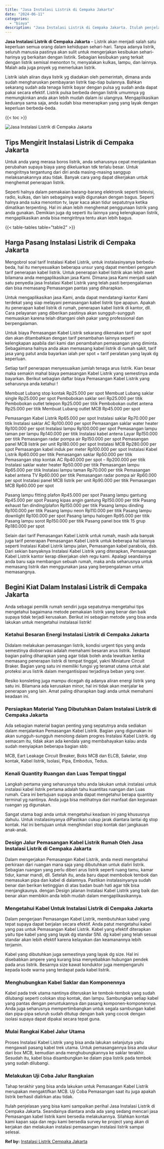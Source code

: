 ```yaml
---
title: "Jasa Instalasi Listrik di Cempaka Jakarta"
date: "2024-06-11"
categories: 
  - "biaya"
description: "Jasa Instalasi Listrik di Cempaka Jakarta. Itulah penjelasan yang bisa kami sampaikan perihal Jasa Instalasi Listrik di Cempaka Jakarta. Seandainya diantara..."
---
```


**Jasa Instalasi Listrik di Cempaka Jakarta** – Listrik akan menjadi salah satu keperluan semua orang dalam kehidupan sehari-hari. Tanpa adanya listrik, seluruh manusia pastinya akan sulit untuk mengerjakan kesibukan sehari-harinya yg berkaitan dengan listirik. Sebagian kesibukan yang terkait dengan listrik semisal menonton tv, menyalakan kulkas, lampu, dan lainnya. Malah ada juga proyek yg memerlukan listrik.

Listrik ialah aliran daya listrik yg diadakan oleh pemerintah, dimana anda sudah mengharuskan pembayaran listrik tiap-tiap bulannya. Bahkan sekarang sudah ada tenaga listrik bayar dengan pulsa yg sudah anda dapat pakai secara efektif. Listrik pulsa berbeda dengan listrik umumnya yg memungkinkan anda akan lebih mudah dalam isi ulangnya. Mengaplikasikan keduanya sama saja, anda sudah bisa menerapkan yang yang layak dengan keperluan berbeda-beda.

{{< toc >}}

![Jasa Instalasi Listrik di Cempaka Jakarta](/images/instalasi-listrik-murah15.png)

## Tips Mengirit Instalasi Listrik di Cempaka Jakarta

Untuk anda yang merasa boros listrik, anda seharusnya cepat menjalankan perubahan supaya biaya yang dikeluarkan tdk terlalu besar. Untuk mengiritnya tergantung dari diri anda masing-masing sanggup melaksanakannya atau tidak. Banyak cara yang dapat dikerjakan untuk menghemat penerapan listrik.

Seperti halnya dalam pemakaian barang-barang elektronik seperti televisi, radio, kulkas, dan lain sebagainya wajib digunakan dengan bagus. Seperti halnya anda suka menonton tv, layar kaca akan tidur sepatutnya ketika dimatikan terpenting. Hal ini akan lebih menghemat penggunaan listrik yang anda gunakan. Demikian juga dg seperti itu lainnya yang kelengkapan listrik, mengaplikasikan anda bisa mengiritnya tentu akan lebih bagus.

{{< table-tables table="table2" >}}

## Harga Pasang Instalasi Listrik di Cempaka Jakarta

Mengobrol soal tarif Instalasi Kabel Listrik, untuk instalasinyanya berbeda-beda, hal itu menyesuaikan beberapa unsur yang dapat memberi pengaruh tarif penerapan kabel listrik. Untuk penerapan kabel listrik akan lebih awet bilamana anda mengaplikasikan jasa Kami. Dimana jasa Kami menjadi salah satu penyedia jasa Instalasi Kabel Listrik yang telah pasti berpengalaman dan bisa memasang Pemasangan pantas yang diharapkan.

Untuk mengaplikasikan jasa Kami, anda dapat mendatangi kantor Kami terdekat yang siap melayani pemasangan kabel listrik tipe apapun. Apakah itu penerapan kabel listrik di rumah, penerapan kabel listrik di kantor, dll. Cara pelayanan yang diberikan pastinya akan sungguh-sungguh memuaskan karena telah ditangani oleh pakar yang professional dan berpengalaman.

Untuk biaya Pemasangan Kabel Listrik sekarang dikenakan tarif per spot dan akan ditambahkan dengan tarif penambahan lainnya seperti kelengkapan apabila dari kami dan penambahan pemasangan yang diminta. Sebagaimana halnya anda akan memasang kabel listrik di rumah sakit, tarif jasa yang patut anda bayarkan ialah per spot + tarif peralatan yang layak dg keperluan.

Setiap tarif penerapan menyesuaikan jumlah tenaga arus listrik. Kian besar maka semakin mahal biaya pemasangan Kabel Listrik yang semestinya anda bayarkan. Berikut sebagian daftar biaya Pemasangan Kabel Listrik yang seharusnya anda ketahui !

Membuat Lubang stop kontak Rp25.000 per spot Membuat Lubang saklar single Rp25.000 per spot Pembobokan saklar seri Rp25.000 per titik Pembobokan outlet telepon Rp25.000 per titik Pembobokan outlet antena Rp25.000 per titik Membuat Lubang outlet MCB Rp45.000 per spot

Pemasangan Kabel Listrik Rp65.000 per spot Instalasi saklar Rp70.000 per titik Instalasi saklar AC Rp100.000 per spot Pemasangan saklar water heater Rp100.000 per spot Instalasi lampu Rp100.000 per spot Pemasangan lampu taman per lampu Rp140.000 per titik Instalasi kabel antena Layar Rp150.000 per titik Pemasangan radar pompa air Rp150.000 per spot Pemasangan panel MCB listrik per unit Rp180.000 per spot Instalasi MCB Rp280.000 per spot Pemasangan kabel induk per meter Rp100.000 per spot Instalasi Kabel Listrik Rp60.000 per titik Pemasangan saklar Rp50.000 per titik Pemasangan stop kontak AC Rp40.000 per spot – Rp200.000 per titik Instalasi saklar water heater Rp50.000 per titik Pemasangan lampu Rp65.000 per titik Instalasi lampu taman Rp70.000 per titik Pemasangan kabel antena TV Rp60.000 per titik Pemasangan radar pompa air Rp60.000 per spot Instalasi panel MCB listrik per unit Rp90.000 per titik Pemasangan MCB Rp60.000 per spot

Pasang lampu fitting plafon Rp45.000 per spot Pasang lampu gantung Rp45.000 per spot Pasang kipas angin gantung Rp150.000 per titik Pasang exhaust fan dinding/plafon Rp150.000 per titik Pasang lampu dinding Rp100.000 per titik Pasang lampu neon Rp110.000 per titik Pasang lampu downlight Rp100.000 per spot Pasang lampu halogen Rp95.000 per titik Pasang lampu sorot Rp150.000 per titik Pasang panel box titik 15 grup Rp180.000 per spot

Selain dari tarif Pemasangan Kabel Listrik untuk rumah, masih ada banyak juga tarif penerapan Pemasangan Kabel Listrik untuk beberapa hal lainnya seperti Instalasi Kabel Listrik lampu jalan, Pemasangan kabel parabola, dsb. Dari sekian banyaknya Instalasi Kabel Listrik yang diterapkan, Pemasangan Kabel Listrik kantor kerap dikerjakan oleh regu kami. Apalagi seandainya anda baru saja membangun sebuah rumah, maka anda seharusnya untuk memasang listrik dan menggunakan jasa yang berpengalaman untuk memasangnya.

## Begini Kiat Dalam Instalasi Listrik di Cempaka Jakarta


Anda sebagai pemilik rumah sendiri juga sepatutnya mengetahui tips mengetahui bagaimana metode pemakaian listrik yang benar dan baik supaya tidak terjadi kerusakan. Berikut ini sebagian metode yang bisa anda lakukan untuk mengetahui instalasai listrik!

### Ketahui Besaran Energi Instalasi Listrik di Cempaka Jakarta

Didalam melakukan pemasangan listrik, kondisi urgent tips yang anda semestinya diobservasi adalah memahami besaran arus listrik. Terdapat bagian paling diharapkan yang agar tidak boleh anda lewatkan ketika memasang penerapan listrik di tempat tinggal, yakni Miniature Circuit Braker. Bagian yang satu ini memiliki fungsi yg teramat utama untuk alat proteksi arus listrik dalam mengantisipasi terjadinya beban yang over.

Resiko konsleting juga mampu dicegah dg adanya aliran energi listrik yang satu ini. Bilamana ada kerusakan minor, hal ini tidak akan menjalar ke penerapan yang lain. Amat paling diharapkan bagi anda untuk memahami keadaan ini.

### Persiapkan Material Yang Dibutuhkan Dalam Instalasi Listrik di Cempaka Jakarta

Ada sebagian material bagian penting yang sepatutnya anda sediakan dalam menjalankan Pemasangan Kabel Listrik. Bagian yang digunakan ini akan sungguh-sungguh menolong dalam progres Instalasi Kabel Listrik. dg semacam itu, tidak akan ada kendala yang membahayakan kalau anda sudah menyiapkan beberapa bagian sbb:

MCB, Eart Leakage Circuit Breaker, Boks MCB dan ELCB, Sakelar, stop kontak, Kabel listrik, Isolasi, Pipa, Embodus, Tedus.

### Kenali Quantity Ruangan dan Luas Tempat tinggal

Langkah pertama yang seharusnya tahu anda lakukan untuk instalasi untuk instalasi kabel listrik pertama adalah tahu kuantitas ruangan dan Luas rumah. Cara ini bertujuan supaya anda dapat mengetahui berapa quantity terminal yg nantinya. Anda juga bisa melihatnya dari manfaat dan kegunaan ruangan yg digunakan.

Sangat utama bagi anda untuk mengetahui keadaan ini yang khususnya dahulu. Untuk instalasinyanya diPastikan cukup jarak diantara lantai dg stop kontak. Hal ini bertujuan untuk menghindari stop kontak dari jangkauan anak-anak.

### Design Jalur Pemasangan Kabel Listrik Rumah Oleh Jasa Instalasi Listrik di Cempaka Jakarta

Dalam mengerjakan Pemasangan Kabel Listrik, anda mesti mengetahui perkiraan dari ruangan mana saja yang dibutuhkan untuk dialiri listrik. Sebagian ruangan yang perlu diberi arus listrik seperti ruang tamu, kamar tidur, kamar mandi, dll. Setelah itu, anda baru dapat membobok tembok dan memasukan pipa dan kabel di dalamnya. Pastikan instalasinyanya sudah benar dan berikan ketinggian di atas badan buah hati agar tdk bisa menjangkaunya. dengan Design jalanan Instalasi Kabel Listrik yang baik dan benar akan membikin anda lebih mudah dalam mengaplikasikannya.

### Mengetahui Kabel Untuk Instalasi Listrik di Cempaka Jakarta

Dalam pengerjaan Pemasangan Kabel Listrik, membutuhkan kabel yang tepat supaya dapat berjalan secara efektif. Anda patut mengetahui kabel yang pas untuk Pemasangan Kabel Listrik. Kabel yang efektif diterapkan yaitu tipe kabel yang yang layak dg standar SNI. dg kabel yang telah sesuai standar akan lebih efektif karena kelayakan dan keamanannya lebih terjamin.

Kabel yang dibutuhkan juga semestinya yang layak dg size. Hal ini disebabkan ampere yang kurang bisa menyebabkan hubungan pendek pada arus listrik. Besarnya size kawat konduktor juga mempengaruhi kepada kode warna yang terdapat pada kabel listrik.

### Menghubungkan Kabel Saklar dan Komponennya

Kabel pada trek utama nantinya diteruskan ke tembok-tembok yang sudah dilubangi seperti colokan stop kontak, dan lampu. Sambungkan setiap kabel yang pantas dengan peruntukannya dan pasang komponen-komponennya. Anda juga seharusnya mempertimbangkan untuk segala sambungan kabel dan pipa-pipa seluruh sudah ditutup dengan baik yang cocok dengan isolasi supaya dapat dipakai secara tepat guna.

### Mulai Rangkai Kabel Jalur Utama

Proses Instalasi Kabel Listrik yang bisa anda lakukan selanjutya yaitu mengawali pasang kabel trek utama. Untuk pemasangannya bisa anda ukur dari box MCB, kemudian anda menghubungkannya ke saklar terakhir. Sesudah itu, kabel bisa disambungkan ke dalam pipa listrik pada tembok yang sudah dilubangi.

### Melakukan Uji Coba Jalur Rangkaian

Tahap terakhir yang bisa anda lakukan untuk Pemasangan Kabel Listrik merupakan mengaktifkan MCB. Uji Coba Pemasangan saat itu juga apakah listrik berhasil dialirkan atau tidak.

Itulah penjelasan yang bisa kami sampaikan perihal Jasa Instalasi Listrik di Cempaka Jakarta. Seandainya diantara anda ada yang sedang mencari jasa Pemasangan kabel listrik kami bersedia melakukannya. Silahkan kontak kami kapan saja dan regu kami bersedia survey ke project yang akan di kerjakan dan melakukan instalasi pemasangan instalasi listrik sampai selesai.

**Ref by:** [Instalasi Listrik Cempaka Jakarta](https://id.wikipedia.org/wiki/Instalasi)
